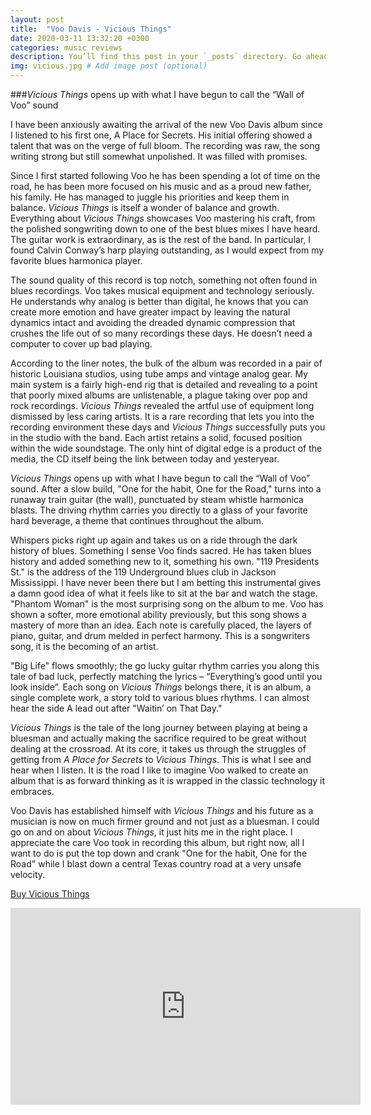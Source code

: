 ```yaml
---
layout: post
title:  "Voo Davis - Vicious Things"
date: 2020-03-11 13:32:20 +0300
categories: music reviews
description: You’ll find this post in your `_posts` directory. Go ahead and edit it and re-build the site to see your changes. # Add post description (optional)
img: vicious.jpg # Add image post (optional)
---
```


###*Vicious Things* opens up with what I have begun to call the “Wall of Voo” sound

I have been anxiously awaiting the arrival of the new Voo Davis album since I listened to his first one, A Place for Secrets. His initial offering showed a talent that was on the verge of full bloom. The recording was raw, the song writing strong but still somewhat unpolished. It was filled with promises.

Since I first started following Voo he has been spending a lot of time on the road, he has been more focused on his music and as a proud new father, his family. He has managed to juggle his priorities and keep them in balance. *Vicious Things* is itself a wonder of balance and growth. Everything about *Vicious Things* showcases Voo mastering his craft, from the polished songwriting down to one of the best blues mixes I have heard. The guitar work is extraordinary, as is the rest of the band. In particular, I found Calvin Conway’s harp playing outstanding, as I would expect from my favorite blues harmonica player.

The sound quality of this record is top notch, something not often found in blues recordings. Voo takes musical equipment and technology seriously. He understands why analog is better than digital, he knows that you can create more emotion and have greater impact by leaving the natural dynamics intact and avoiding the dreaded dynamic compression that crushes the life out of so many recordings these days. He doesn’t need a computer to cover up bad playing.

According to the liner notes, the bulk of the album was recorded in a pair of historic Louisiana studios, using tube amps and vintage analog gear. My main system is a fairly high-end rig that is detailed and revealing to a point that poorly mixed albums are unlistenable, a plague taking over pop and rock recordings. *Vicious Things* revealed the artful use of equipment long dismissed by less caring artists. It is a rare recording that lets you into the recording environment these days and *Vicious Things* successfully puts you in the studio with the band. Each artist retains a solid, focused position within the wide soundstage. The only hint of digital edge is a product of the media, the CD itself being the link between today and yesteryear.

*Vicious Things* opens up with what I have begun to call the “Wall of Voo” sound. After a slow build, "One for the habit, One for the Road," turns into a runaway train guitar (the wall), punctuated by steam whistle harmonica blasts. The driving rhythm carries you directly to a glass of your favorite hard beverage, a theme that continues throughout the album.

Whispers picks right up again and takes us on a ride through the dark history of blues. Something I sense Voo finds sacred. He has taken blues history and added something new to it, something his own. "119 Presidents St." is the address of the 119 Underground blues club in Jackson Mississippi. I have never been there but I am betting this instrumental gives a damn good idea of what it feels like to sit at the bar and watch the stage.
"Phantom Woman" is the most surprising song on the album to me. Voo has shown a softer, more emotional ability previously, but this song shows a mastery of more than an idea. Each note is carefully placed, the layers of piano, guitar, and drum melded in perfect harmony. This is a songwriters song, it is the becoming of an artist.

"Big Life" flows smoothly; the go lucky guitar rhythm carries you along this tale of bad luck, perfectly matching the lyrics – “Everything’s good until you look inside”. Each song on *Vicious Things* belongs there, it is an album, a single complete work, a story told to various blues rhythms. I can almost hear the side A lead out after "Waitin’ on That Day." 

*Vicious Things* is the tale of the long journey between playing at being a bluesman and actually making the sacrifice required to be great without dealing at the crossroad. At its core, it takes us through the struggles of getting from *A Place for Secrets* to *Vicious Things*. This is what I see and hear when I listen. It is the road I like to imagine Voo walked to create an album that is as forward thinking as it is wrapped in the classic technology it embraces.

Voo Davis has established himself with *Vicious Things* and his future as a musician is now on much firmer ground and not just as a bluesman. I could go on and on about *Vicious Things*, it just hits me in the right place. I appreciate the care Voo took in recording this album, but right now, all I want to do is put the top down and crank "One for the habit, One for the Road" while I blast down a central Texas country road at a very unsafe velocity.

[Buy Vicious Things](http://www.amazon.com/gp/product/B00DNN9Z0C/ref=as_li_qf_sp_asin_il_tl?ie=UTF8&camp=1789&creative=9325&creativeASIN=B00DNN9Z0C&linkCode=as2&tag=mojolists-20)

<iframe width="560" height="315" src="https://www.youtube.com/embed/B4mOG4XiF2E" frameborder="0" allow="accelerometer; autoplay; encrypted-media; gyroscope; picture-in-picture" allowfullscreen></iframe> 
